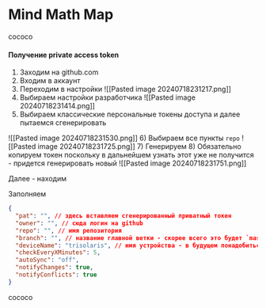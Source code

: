 # Mind Math Map
cococo
#### Получение private access token
1) Заходим на github.com
2) Входим в аккаунт
3) Переходим в настройки
![[Pasted image 20240718231217.png]]
4) Выбираем настройки разработчика
	![[Pasted image 20240718231414.png]]
5) Выбираем классические персональные токены доступа и далее пытаемся сгенерировать

![[Pasted image 20240718231530.png]]
6) Выбираем все пункты `repo`
	![[Pasted image 20240718231725.png]]
7) Генерируем 
8) Обязательно копируем токен поскольку в дальнейшем узнать этот уже не получится - придется генерировать новый
![[Pasted image 20240718231751.png]]



Далее - находим 

Заполняем

```json
{
  "pat": "", // здесь вставляем сгенерированный приватный токен 
  "owner": "", // сюда логин на github
  "repo": "", // имя репозитория
  "branch": "", // название главной ветки - скорее всего это будет `master`
  "deviceName": "trisolaris", // имя устройства - в будущем понадобиться для генерации отчета, кто что с какого устройства менял
  "checkEveryXMinutes": 5,
  "autoSync": "off",
  "notifyChanges": true,
  "notifyConflicts": true
}
```



cococo